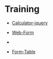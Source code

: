 # Training

* [Calculator-jquery](https://anoojam-olt.github.io/Training/JQuery/Calculator-jquery/src/index.html)

* [Web-Form](https://anoojam-olt.github.io/Training/JS/Web-Form/src/main.html)
* 
* [Form-Table](https://anoojam-olt.github.io/Training/JS/Form-Table/src/main.html)
